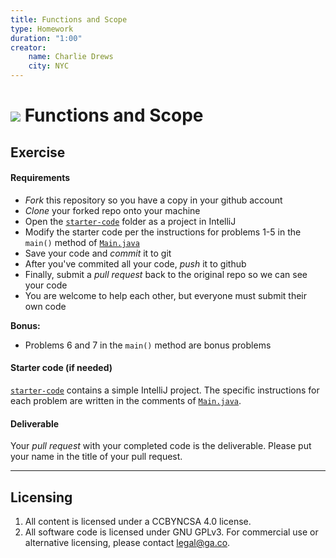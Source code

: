 ```yaml
---
title: Functions and Scope
type: Homework
duration: "1:00"
creator:
    name: Charlie Drews
    city: NYC
---
```



# ![](https://ga-dash.s3.amazonaws.com/production/assets/logo-9f88ae6c9c3871690e33280fcf557f33.png) Functions and Scope

## Exercise

#### Requirements

- *Fork* this repository so you have a copy in your github account
- *Clone* your forked repo onto your machine
- Open the [`starter-code`](starter-code/) folder as a project in IntelliJ
- Modify the starter code per the instructions for problems 1-5 in the `main()` method of [`Main.java`](starter-code/src/Main.java)
- Save your code and *commit* it to git
- After you've commited all your code, *push* it to github
- Finally, submit a *pull request* back to the original repo so we can see your code
- You are welcome to help each other, but everyone must submit their own code

**Bonus:**
- Problems 6 and 7 in the `main()` method are bonus problems

#### Starter code (if needed)

[`starter-code`](starter-code/) contains a simple IntelliJ project. The specific instructions for each problem are written in the comments of [`Main.java`](starter-code/src/Main.java).

#### Deliverable

Your *pull request* with your completed code is the deliverable. Please put your name in the title of your pull request.

---

## Licensing
1. All content is licensed under a CC­BY­NC­SA 4.0 license.
2. All software code is licensed under GNU GPLv3. For commercial use or alternative licensing, please contact [legal@ga.co](mailto:legal@ga.co).
